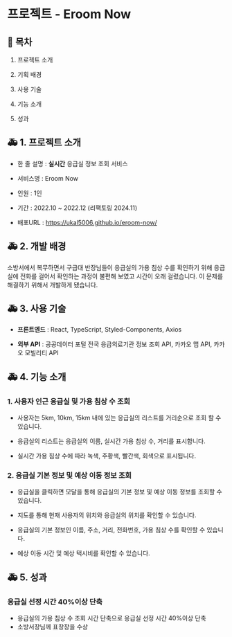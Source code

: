 # 프로젝트 - Eroom Now

## 🚩 목차

1. 프로젝트 소개

2. 기획 배경

3. 사용 기술

4. 기능 소개

5. 성과

## 🚑 1. 프로젝트 소개

-   한 줄 설명 : **실시간** 응급실 정보 조회 서비스

-   서비스명 : Eroom Now

-   인원 : 1인

-   기간 : 2022.10 ~ 2022.12 (리팩토링 2024.11)

-   배포URL : https://ukal5006.github.io/eroom-now/

## 🚑 2. 개발 배경

소방서에서 복무하면서 구급대 반장님들이 응급실의 가용 침상 수를 확인하기 위해 응급실에 전화를 걸어서 확인하는 과정이 불편해 보였고 시간이 오래 걸렸습니다. 이 문제를 해결하기 위해서 개발하게 됐습니다.

## 🚑 3. 사용 기술

-   **프론트엔드** : React, TypeScript, Styled-Components, Axios

-   **외부 API** : 공공데이터 포털 전국 응급의료기관 정보 조회 API, 카카오 맵 API, 카카오 모빌리티 API

## 🚑 4. 기능 소개

### 1. 사용자 인근 응급실 및 가용 침상 수 조회

-   사용자는 5km, 10km, 15km 내에 있는 응급실의 리스트를 거리순으로 조회 할 수 있습니다.

-   응급실의 리스트는 응급실의 이름, 실시간 가용 침상 수, 거리를 표시합니다.

-   실시간 가용 침상 수에 따라 녹색, 주황색, 빨간색, 회색으로 표시됩니다.

### 2. 응급실 기본 정보 및 예상 이동 정보 조회

-   응급실을 클릭하면 모달을 통해 응급실의 기본 정보 및 예상 이동 정보를 조회할 수 있습니다.

-   지도를 통해 현재 사용자의 위치와 응급실의 위치를 확인할 수 있습니다.

-   응급실의 기본 정보인 이름, 주소, 거리, 전화번호, 가용 침상 수를 확인할 수 있습니다.

-   예상 이동 시간 및 예상 택시비를 확인할 수 있습니다.

## 🚑 5. 성과

### 응급실 선정 시간 40%이상 단축

-   응급실의 가용 침상 수 조회 시간 단축으로 응급실 선정 시간 40%이상 단축
-   소방서장님께 표창장을 수상

